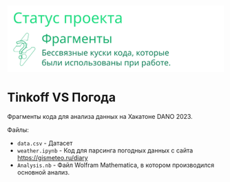 ![Статус проекта: Фрагменты](https://raw.githubusercontent.com/chftm/brand/main/Project%20Status/fragments.svg)

# Tinkoff VS Погода

Фрагменты кода для анализа данных на Хакатоне DANO 2023.

Файлы:

- `data.csv` - Датасет
- `weather.ipynb` - Код для парсинга погодных данных с сайта https://gismeteo.ru/diary
- `Analysis.nb` - Файл Wolfram Mathematica, в котором производился основной анализ.
